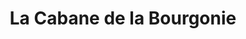 ---
title: "La Cabane de la Bourgonie"
url: /saint-cyr/la-cabane-de-la-bourgonie/
shop: commodité
---